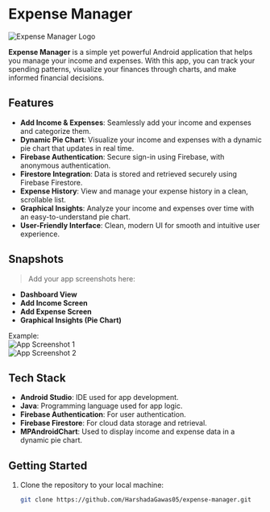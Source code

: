 # Expense Manager  

![Expense Manager Logo](placeholder-for-logo.png)  

**Expense Manager** is a simple yet powerful Android application that helps you manage your income and expenses. With this app, you can track your spending patterns, visualize your finances through charts, and make informed financial decisions.  

## Features  
- **Add Income & Expenses**: Seamlessly add your income and expenses and categorize them.  
- **Dynamic Pie Chart**: Visualize your income and expenses with a dynamic pie chart that updates in real time.  
- **Firebase Authentication**: Secure sign-in using Firebase, with anonymous authentication.  
- **Firestore Integration**: Data is stored and retrieved securely using Firebase Firestore.  
- **Expense History**: View and manage your expense history in a clean, scrollable list.  
- **Graphical Insights**: Analyze your income and expenses over time with an easy-to-understand pie chart.  
- **User-Friendly Interface**: Clean, modern UI for smooth and intuitive user experience.  

## Snapshots  
> Add your app screenshots here:  
- **Dashboard View**  
- **Add Income Screen**  
- **Add Expense Screen**  
- **Graphical Insights (Pie Chart)**  

Example:  
![App Screenshot 1](placeholder-for-screenshot.png)  
![App Screenshot 2](placeholder-for-screenshot.png)  

## Tech Stack  
- **Android Studio**: IDE used for app development.  
- **Java**: Programming language used for app logic.  
- **Firebase Authentication**: For user authentication.  
- **Firebase Firestore**: For cloud data storage and retrieval.  
- **MPAndroidChart**: Used to display income and expense data in a dynamic pie chart.  

## Getting Started  

1. Clone the repository to your local machine:  
   ```bash  
   git clone https://github.com/HarshadaGawas05/expense-manager.git  
